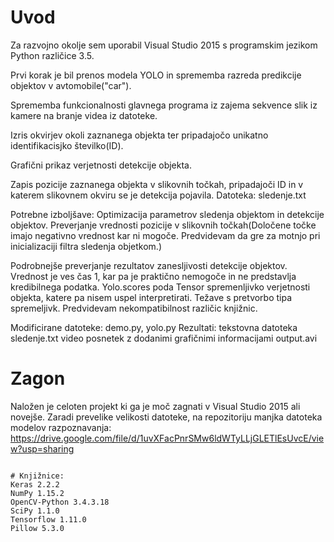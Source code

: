 
# Uvod
Za razvojno okolje sem uporabil Visual Studio 2015 s programskim jezikom Python različice 3.5.

Prvi korak je bil prenos modela YOLO in sprememba razreda predikcije objektov v avtomobile("car").

Sprememba funkcionalnosti glavnega programa iz zajema sekvence slik iz kamere na branje videa iz datoteke. 

Izris okvirjev okoli zaznanega objekta ter pripadajočo unikatno identifikacisjko številko(ID).

Grafični prikaz verjetnosti detekcije objekta.

Zapis pozicije zaznanega objekta v slikovnih točkah, pripadajoči ID in v katerem slikovnem okviru se je detekcija pojavila.
Datoteka: sledenje.txt

Potrebne izboljšave:
Optimizacija parametrov sledenja objektom in detekcije objektov.
Preverjanje vrednosti pozicije v slikovnih točkah(Določene točke imajo negativno vrednost kar ni mogoče. Predvidevam da gre za motnjo pri inicializaciji filtra sledenja  objetkom.)

Podrobnejše preverjanje rezultatov zanesljivosti detekcije objektov. Vrednost je ves čas 1, kar pa je praktično nemogoče in ne predstavlja kredibilnega podatka. Yolo.scores poda Tensor spremenljivko verjetnosti objekta, katere pa nisem uspel interpretirati. Težave s pretvorbo tipa spremeljivk. Predvidevam nekompatibilnost različic knjižnic.

Modificirane datoteke: demo.py, yolo.py
Rezultati: tekstovna datoteka sledenje.txt
           video posnetek z dodanimi grafičnimi informacijami output.avi

# Zagon

Naložen je celoten projekt ki ga je moč zagnati v Visual Studio 2015 ali novejše. Zaradi prevelike velikosti datoteke, na repozitoriju manjka datoteka modelov razpoznavanja: https://drive.google.com/file/d/1uvXFacPnrSMw6ldWTyLLjGLETlEsUvcE/view?usp=sharing


  ```

# Knjižnice:
  Keras 2.2.2
  NumPy 1.15.2
  OpenCV-Python 3.4.3.18
  SciPy 1.1.0
  Tensorflow 1.11.0
  Pillow 5.3.0


 

